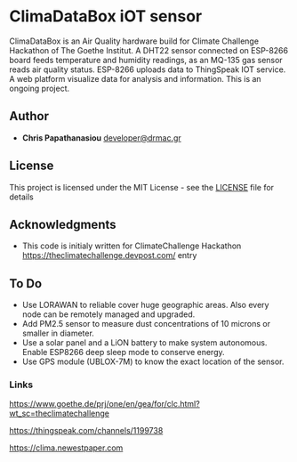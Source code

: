 # ClimaDataBox iOT sensor
ClimaDataBox is an Air Quality hardware build for Climate Challenge Hackathon of The Goethe Institut.
A DHT22 sensor connected on ESP-8266 board feeds temperature and humidity readings, as an MQ-135 gas sensor reads air quality status.
ESP-8266 uploads data to ThingSpeak IOT service. A web platform visualize data for analysis and information. This is an ongoing project.

## Author
* **Chris Papathanasiou** <developer@drmac.gr>


## License

This project is licensed under the MIT License - see the [LICENSE](LICENSE) file for details


## Acknowledgments

* This code is initialy written for ClimateChallenge Hackathon https://theclimatechallenge.devpost.com/ entry


## To Do

- Use LORAWAN to reliable cover huge geographic areas. Also every node can be remotely managed and upgraded.
- Add PM2.5 sensor to measure dust concentrations of 10 microns or smaller in diameter.
- Use a solar panel and a LiON battery to make system autonomous. Enable ESP8266 deep sleep mode to conserve energy.
- Use GPS module (UBLOX-7M) to know the exact location of the sensor.

### Links
https://www.goethe.de/prj/one/en/gea/for/clc.html?wt_sc=theclimatechallenge

https://thingspeak.com/channels/1199738

https://clima.newestpaper.com
